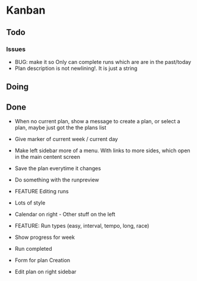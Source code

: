 # Kanban

## Todo

### Issues

- BUG: make it so Only can complete runs which are are in the past/today
- Plan description is not newlining!. It is just a string

## Doing

## Done

- When no current plan, show a message to create a plan, or select a plan, maybe just got the the plans list
- Give marker of current week / current day
- Make left sidebar more of a menu. With links to more sides, which open in the main centent screen

- Save the plan everytime it changes
- Do something with the runpreview
- FEATURE Editing runs
- Lots of style
- Calendar on right - Other stuff on the left
- FEATURE: Run types (easy, interval, tempo, long, race)
- Show progress for week
- Run completed
- Form for plan Creation
- Edit plan on right sidebar
